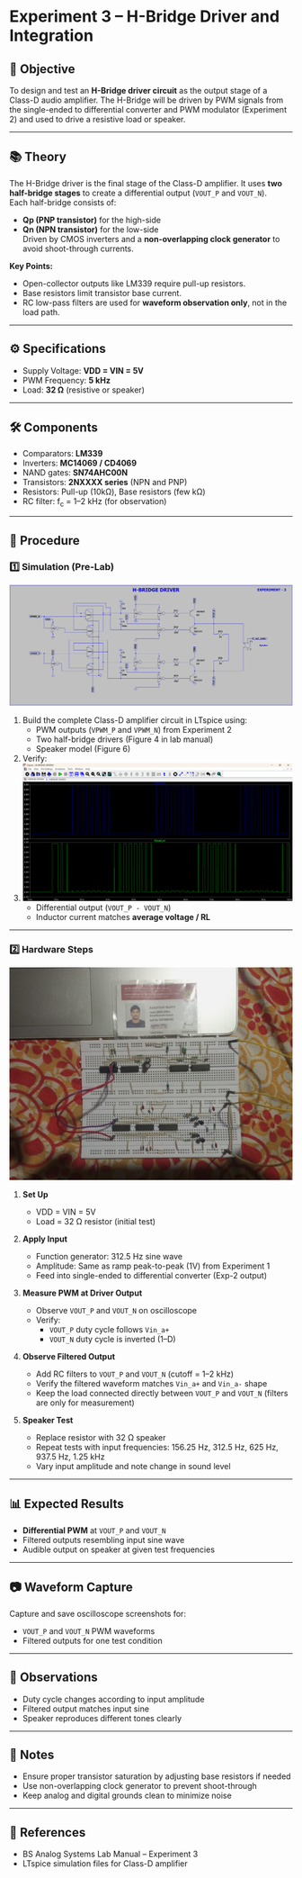# Experiment 3 – H-Bridge Driver and Integration

## 🎯 Objective
To design and test an **H-Bridge driver circuit** as the output stage of a Class-D audio amplifier. The H-Bridge will be driven by PWM signals from the single-ended to differential converter and PWM modulator (Experiment 2) and used to drive a resistive load or speaker.

---

## 📚 Theory
The H-Bridge driver is the final stage of the Class-D amplifier. It uses **two half-bridge stages** to create a differential output (`VOUT_P` and `VOUT_N`).  
Each half-bridge consists of:
- **Qp (PNP transistor)** for the high-side
- **Qn (NPN transistor)** for the low-side  
Driven by CMOS inverters and a **non-overlapping clock generator** to avoid shoot-through currents.

**Key Points:**
- Open-collector outputs like LM339 require pull-up resistors.
- Base resistors limit transistor base current.
- RC low-pass filters are used for **waveform observation only**, not in the load path.

---

## ⚙️ Specifications
- Supply Voltage: **VDD = VIN = 5V**
- PWM Frequency: **5 kHz**
- Load: **32 Ω** (resistive or speaker)

---

## 🛠️ Components
- Comparators: **LM339**
- Inverters: **MC14069 / CD4069**
- NAND gates: **SN74AHC00N**
- Transistors: **2NXXXX series** (NPN and PNP)
- Resistors: Pull-up (10kΩ), Base resistors (few kΩ)
- RC filter: f<sub>c</sub> = 1–2 kHz (for observation)

---

## 🧪 Procedure

### 1️⃣ Simulation (Pre-Lab)
![Diagram](https://github.com/Sayantan-Maity-hub/Analog_system_lab_H_Bridge/blob/main/Screenshot%202025-08-10%20181421.png)
1. Build the complete Class-D amplifier circuit in LTspice using:
   - PWM outputs (`VPWM_P` and `VPWM_N`) from Experiment 2
   - Two half-bridge drivers (Figure 4 in lab manual)
   - Speaker model (Figure 6)
2. Verify:
3. ![OUTPUT](https://github.com/Sayantan-Maity-hub/Analog_system_lab_H_Bridge/blob/main/Screenshot%202025-08-10%20190422.png)
   - Differential output (`VOUT_P - VOUT_N`)
   - Inductor current matches **average voltage / RL**

---

### 2️⃣ Hardware Steps
![image](https://github.com/Sayantan-Maity-hub/Analog_system_lab_H_Bridge/blob/main/23F3000182_Week%203.jpg)
1. **Set Up**  
   - VDD = VIN = 5V  
   - Load = 32 Ω resistor (initial test)
   
2. **Apply Input**  
   - Function generator: 312.5 Hz sine wave  
   - Amplitude: Same as ramp peak-to-peak (1V) from Experiment 1  
   - Feed into single-ended to differential converter (Exp-2 output)

3. **Measure PWM at Driver Output**  
   - Observe `VOUT_P` and `VOUT_N` on oscilloscope  
   - Verify:
     - `VOUT_P` duty cycle follows `Vin_a+`
     - `VOUT_N` duty cycle is inverted (1–D)

4. **Observe Filtered Output**  
   - Add RC filters to `VOUT_P` and `VOUT_N` (cutoff = 1–2 kHz)  
   - Verify the filtered waveform matches `Vin_a+` and `Vin_a-` shape  
   - Keep the load connected directly between `VOUT_P` and `VOUT_N` (filters are only for measurement)

5. **Speaker Test**  
   - Replace resistor with 32 Ω speaker  
   - Repeat tests with input frequencies: 156.25 Hz, 312.5 Hz, 625 Hz, 937.5 Hz, 1.25 kHz  
   - Vary input amplitude and note change in sound level

---

## 📊 Expected Results
- **Differential PWM** at `VOUT_P` and `VOUT_N`
- Filtered outputs resembling input sine wave
- Audible output on speaker at given test frequencies

---

## 📷 Waveform Capture
Capture and save oscilloscope screenshots for:
- `VOUT_P` and `VOUT_N` PWM waveforms
- Filtered outputs for one test condition

---

## 📝 Observations
- Duty cycle changes according to input amplitude
- Filtered output matches input sine
- Speaker reproduces different tones clearly

---

## 📌 Notes
- Ensure proper transistor saturation by adjusting base resistors if needed
- Use non-overlapping clock generator to prevent shoot-through
- Keep analog and digital grounds clean to minimize noise

---

## 📄 References
- BS Analog Systems Lab Manual – Experiment 3
- LTspice simulation files for Class-D amplifier
